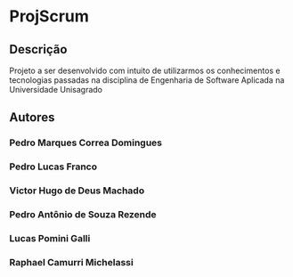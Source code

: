 # ProjScrum

## Descrição

Projeto a ser desenvolvido com intuito de utilizarmos os conhecimentos e tecnologias passadas na disciplina de Engenharia de Software Aplicada na Universidade Unisagrado

## Autores

### Pedro Marques Correa Domingues

### Pedro Lucas Franco

### Victor Hugo de Deus Machado

### Pedro Antônio de Souza Rezende 

### Lucas Pomini Galli

### Raphael Camurri Michelassi 


